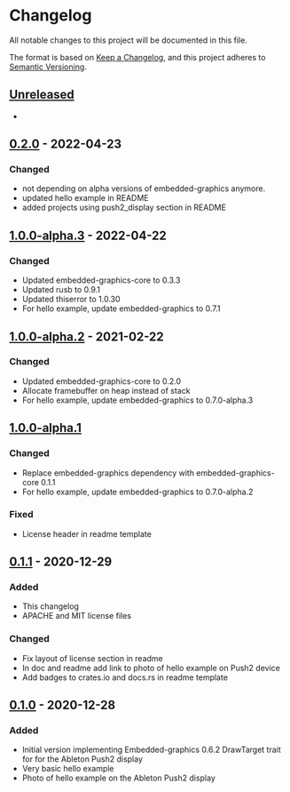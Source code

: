 # Changelog

All notable changes to this project will be documented in this file.

The format is based on [Keep a Changelog](https://keepachangelog.com/en/1.0.0/), 
and this project adheres to [Semantic Versioning](https://semver.org/spec/v2.0.0.html).

## [Unreleased]

-

## [0.2.0] - 2022-04-23

### Changed

- not depending on alpha versions of embedded-graphics anymore.
- updated hello example in README
- added projects using push2_display section in README

## [1.0.0-alpha.3] - 2022-04-22

### Changed

- Updated embedded-graphics-core to 0.3.3
- Updated rusb to 0.9.1
- Updated thiserror to 1.0.30
- For hello example, update embedded-graphics to 0.7.1

## [1.0.0-alpha.2] - 2021-02-22

### Changed

- Updated embedded-graphics-core to 0.2.0
- Allocate framebuffer on heap instead of stack
- For hello example, update embedded-graphics to 0.7.0-alpha.3

## [1.0.0-alpha.1]

### Changed

- Replace embedded-graphics dependency with embedded-graphics-core 0.1.1
- For hello example, update embedded-graphics to 0.7.0-alpha.2

### Fixed

- License header in readme template

## [0.1.1] - 2020-12-29

### Added

- This changelog
- APACHE and MIT license files

### Changed

- Fix layout of license section in readme
- In doc and readme add link to photo of hello example on Push2 device
- Add badges to crates.io and docs.rs in readme template

## [0.1.0] - 2020-12-28

### Added

- Initial version implementing Embedded-graphics 0.6.2 DrawTarget trait for for the Ableton Push2 display
- Very basic hello example
- Photo of hello example on the Ableton Push2 display

[unreleased]: https://github.com/mbracher/push2_display/compare/0.2.0...HEAD
[0.2.0]: https://github.com/mbracher/push2_display/compare/1.0.0-alpha.3...0.2.0
[1.0.0-alpha.3]: https://github.com/mbracher/push2_display/compare/1.0.0-alpha.2...1.0.0-alpha.3
[1.0.0-alpha.2]: https://github.com/mbracher/push2_display/compare/1.0.0-alpha.1...1.0.0-alpha.2
[1.0.0-alpha.1]: https://github.com/mbracher/push2_display/compare/0.1.1...1.0.0-alpha.1
[0.1.1]: https://github.com/mbracher/push2_display/compare/0.1.0...0.1.1
[0.1.0]: https://github.com/mbracher/push2_display/releases/tag/0.1.0